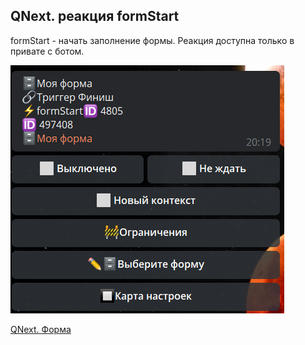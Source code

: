 ## QNext. реакция formStart

formStart - начать заполнение формы. Реакция доступна только в привате с ботом.

![](./1.png)



[QNext. Форма](/docs-test/admin/forms-about)

